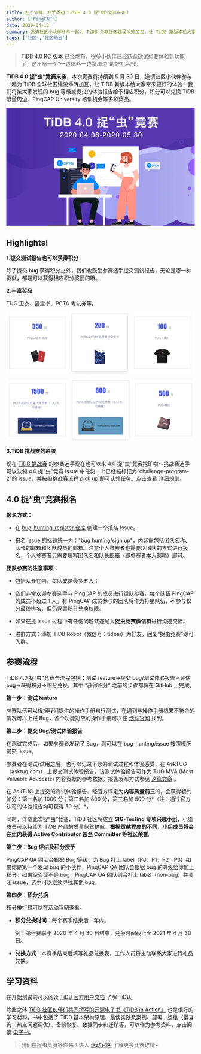 ```yaml
---
title: 左手尝鲜、右手周边？TiDB 4.0 捉“虫"竞赛来袭！
author: ['PingCAP']
date: 2020-04-13
summary: 邀请社区小伙伴参与一起为 TiDB 全球社区建设添砖加瓦，让 TiDB 新版本给大家带来更好的体验！
tags: ['社区','社区动态']
---
```

>[TiDB 4.0 RC 版本](https://pingcap.com/blog-cn/the-overview-of-tidb-4.0/) 已经发布，很多小伙伴已经跃跃欲试想要体验新功能了，这里有一个“一边体验一边拿周边”的好机会哦。

**TiDB 4.0 捉“虫”竞赛来袭**，本次竞赛将持续到 5 月 30 日，邀请社区小伙伴参与一起为 TiDB 全球社区建设添砖加瓦，让 TiDB 新版本给大家带来更好的体验！我们将按大家发现的 bug 等级或提交的体验报告给予相应积分，积分可以兑换 TiDB 限量周边、PingCAP University 培训机会等多项奖品。

![](media/tidb-bug-hunting-guide/1-tidb-bug-hunting-poster.jpeg)

## Highlights!

**1.提交测试报告也可以获得积分**

除了提交 bug 获得积分之外，我们也鼓励参赛选手提交测试报告，无论是哪一种贡献，都是可以获得相应积分奖励的哦。
	
**2.丰富奖品**

TUG 卫衣、蓝宝书、PCTA 考试券等。
	
![](media/tidb-bug-hunting-guide/2-list-of-prizes.jpeg)

![](media/tidb-bug-hunting-guide/3-list-of-prizes.png)

**3.TiDB 挑战赛的彩蛋**

现在 [TiDB 挑战赛](https://pingcap.com/blog-cn/TiDB-usability-challenge-program/) 的参赛选手现在也可以来 4.0 捉“虫”竞赛挖矿啦～挑战赛选手可以认领 4.0 捉“虫”竞赛 issue 中任何一个已经被标记为“challenge-program-2”的 issue，并按照挑战赛流程 pick up 即可认领任务。点击查看 [详细规则](https://github.com/pingcap/community/blob/master/bug-hunting-programs/bug-hunting-program-cn.md#彩蛋挑战赛挖矿)。

## 4.0 捉“虫”竞赛报名

**报名方式：**

* 在 [bug-hunting-register 仓库](https://github.com/tidb-challenge-program/bug-hunting-register) 创建一个报名 Issue。

* 报名 Issue 的标题统一为："bug hunting/sign up"，内容需包括团队名称、队长的邮箱和团队成员的邮箱。注意个人参赛者也需要以团队的方式进行报名，个人参赛者只需要填写团队名和队长邮箱（即参赛者本人邮箱）即可。

**团队参赛的注意事项：**

* 包括队长在内，每队成员最多五人；

* 我们非常欢迎参赛选手与 PingCAP 的成员进行组队参赛，每个队伍 PingCAP 的成员不超过 1 人。有 PingCAP 成员参与的团队将作为打星队伍，不参与积分最终排名，但仍保留积分兑换权限。

* 如果在提 issue 过程中有任何问题欢迎加入**捉虫竞赛微信群**进行沟通交流。

* 进群方式：添加 TiDB Robot（微信号：tidbai）为好友，回复“捉虫竞赛”即可入群。

## 参赛流程

TiDB 4.0 捉“虫”竞赛全流程包括：测试 feature->提交 bug/测试体验报告->评估 bug->获得积分->积分兑换，其中 “获得积分” 之前的步骤都将在 GitHub 上完成。

**第一步：测试 feature**

参赛队伍可以根据我们提供的操作手册自行测试，在遇到与操作手册结果不符合的情况可以上报 Bug，各个功能对应的操作手册可以在 [活动官网](https://pingcap.com/community-cn/tidb-bug-hunting/) 找到。

**第二步：提交 Bug/测试体验报告**

在测试完成后，如果参赛者发现了 Bug，则可以在 bug-hunting/issue 按照模版提交 Issue。

参赛者在测试/试用之后，也可以记录下您的测试过程和体验感受，在 AskTUG（asktug.com） 上提交测试体验报告，该测试体验报告可作为 TUG MVA (Most Valuable Advocate) 内容贡献的参考依据，报告发布方式参见 [这篇文章](https://asktug.com/t/topic/33432) 。

在 AskTUG 上提交的测试体验报告、经官方评定为**内容质量前三**的，会获得额外加分：第一名加 1000 分；第二名加 800 分，第三名加 500 分*（注：通过官方认可的体验报告均可获得 50 分）*。

同时，伴随此次捉“虫”竞赛，TiDB 社区将成立 **SIG-Testing 专项兴趣小组**，小组成员可以持续为 TiDB 产品的质量保驾护航。**根据贡献程度的不同，小组成员将会在组内获得 Active Contributor 甚至 Committer 等社区荣誉**。

**第三步：Bug 评估及积分授予**

PingCAP QA 团队会根据 Bug 等级，为 Bug 打上 label（P0，P1，P2，P3）如果你是第一个发现 bug 的小伙伴，PingCAP QA 团队会根据 bug 的等级给你加上积分。如果经验证不是 bug，PingCAP QA 团队则会打上 label（non-bug）并关闭 issue，选手可以继续寻找其他 bug。

**第四步：积分兑换**

积分排行榜可以在活动官网查看。

* **积分兑换时间**：每个赛季结束后一年内。

	例：第一赛季于 2020 年 4 月 30 日结束，兑换时间截止至 2021 年 4 月 30 日。

* **兑换方式**：本赛季结束后填写礼品兑换表，工作人员将主动联系大家进行礼品兑换。

## 学习资料

在开始测试前可以阅读 [TiDB 官方用户文档](https://pingcap.com/docs-cn/stable/) 了解 TiDB。

除此之外 [TiDB 社区伙伴们共同撰写的开源电子书《TiDB in Action》](https://pingcap.com/blog-cn/tidb-in-action-finish/) 也是很好的学习材料，书中包括了 TiDB 基本架构原理、最佳实践及案例、部署、运维（慢查询、热点问题调优）、备份恢复、数据同步和迁移等，可以作为参考资料，点击阅读 [电子书](https://book.tidb.io/)。

>我们在捉虫竞赛等你来！进入 [活动官网](https://pingcap.com/community-cn/tidb-bug-hunting/) 了解更多比赛详情~